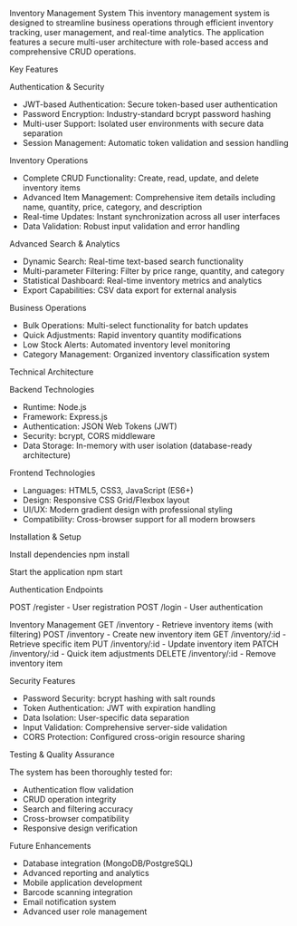 Inventory Management System
This inventory management system is designed to streamline business operations through efficient inventory tracking, user management, and real-time analytics. The application features a secure multi-user architecture with role-based access and comprehensive CRUD operations.

 Key Features

 Authentication & Security
- JWT-based Authentication: Secure token-based user authentication
- Password Encryption: Industry-standard bcrypt password hashing
- Multi-user Support: Isolated user environments with secure data separation
- Session Management: Automatic token validation and session handling

 Inventory Operations
- Complete CRUD Functionality: Create, read, update, and delete inventory items
- Advanced Item Management: Comprehensive item details including name, quantity, price, category, and description
- Real-time Updates: Instant synchronization across all user interfaces
- Data Validation: Robust input validation and error handling

Advanced Search & Analytics
- Dynamic Search: Real-time text-based search functionality
- Multi-parameter Filtering: Filter by price range, quantity, and category
- Statistical Dashboard: Real-time inventory metrics and analytics
- Export Capabilities: CSV data export for external analysis

Business Operations
- Bulk Operations: Multi-select functionality for batch updates
- Quick Adjustments: Rapid inventory quantity modifications
- Low Stock Alerts: Automated inventory level monitoring
- Category Management: Organized inventory classification system

Technical Architecture

 Backend Technologies
- Runtime: Node.js
- Framework: Express.js
- Authentication: JSON Web Tokens (JWT)
- Security: bcrypt, CORS middleware
- Data Storage: In-memory with user isolation (database-ready architecture)

 Frontend Technologies
- Languages: HTML5, CSS3, JavaScript (ES6+)
- Design: Responsive CSS Grid/Flexbox layout
- UI/UX: Modern gradient design with professional styling
- Compatibility: Cross-browser support for all modern browsers


Installation & Setup

Install dependencies
npm install

Start the application
npm start

 Authentication Endpoints

POST /register    - User registration
POST /login       - User authentication

 Inventory Management
GET    /inventory       - Retrieve inventory items (with filtering)
POST   /inventory       - Create new inventory item
GET    /inventory/:id   - Retrieve specific item
PUT    /inventory/:id   - Update inventory item
PATCH  /inventory/:id   - Quick item adjustments
DELETE /inventory/:id   - Remove inventory item

 
Security Features

- Password Security: bcrypt hashing with salt rounds
- Token Authentication: JWT with expiration handling
- Data Isolation: User-specific data separation
- Input Validation: Comprehensive server-side validation
- CORS Protection: Configured cross-origin resource sharing

Testing & Quality Assurance

The system has been thoroughly tested for:
- Authentication flow validation
- CRUD operation integrity
- Search and filtering accuracy
- Cross-browser compatibility
- Responsive design verification

Future Enhancements

- Database integration (MongoDB/PostgreSQL)
- Advanced reporting and analytics
- Mobile application development
- Barcode scanning integration
- Email notification system
- Advanced user role management
